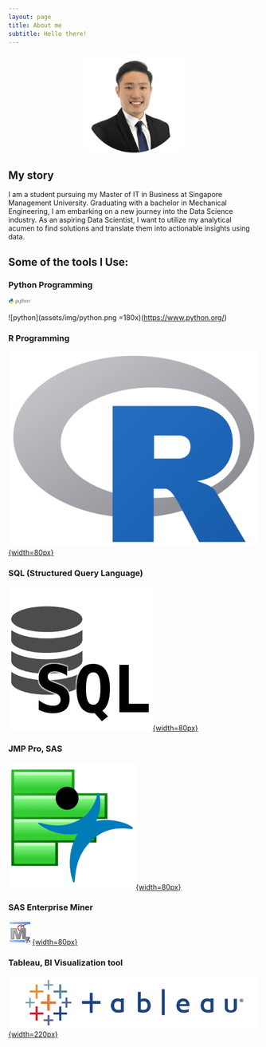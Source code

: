 ```yaml
---
layout: page
title: About me
subtitle: Hello there!
---
```


<div style="text-align: center"><img src="assets/img/profile-modified.png" width="200"></div>

## My story

I am a student pursuing my Master of IT in Business at Singapore Management University. Graduating with a bachelor in Mechanical Engineering, I am embarking on a new journey into the Data Science industry. As an aspiring Data Scientist, I want to utilize my analytical acumen to find solutions and translate them into actionable insights using data.

## Some of the tools I Use:

### Python Programming
<img src="assets/img/python.png" width="48">

![python](assets/img/python.png =180x)(https://www.python.org/)

### R Programming
[![r](assets/img/R.png){width=80px}](https://www.r-project.org/)

### SQL (Structured Query Language)
[![SQL](assets/img/SQL.png){width=80px}](https://en.wikipedia.org/wiki/SQL)

### JMP Pro, SAS
[![jmp](assets/img/jmp.png){width=80px}](https://www.jmp.com/en_us/software/predictive-analytics-software.html)

### SAS Enterprise Miner
[![em](assets/img/EM.png){width=80px}](https://www.sas.com/en_sg/software/enterprise-miner.html)

### Tableau, BI Visualization tool
[![tableau](assets/img/tableau.png){width=220px}](https://www.tableau.com/)
